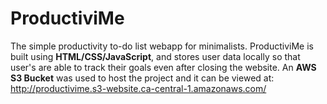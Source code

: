 # ProductiviMe
The simple productivity to-do list webapp for minimalists. ProductiviMe is built using **HTML/CSS/JavaScript**, and stores user data locally so that user's are able to track their goals even after closing the website. An **AWS S3 Bucket** was used to host the project and it can be viewed at: http://productivime.s3-website.ca-central-1.amazonaws.com/
